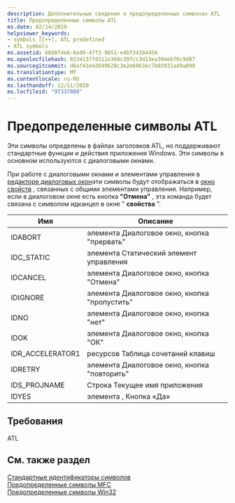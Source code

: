 ```yaml
---
description: Дополнительные сведения о предопределенных символах ATL
title: Предопределенные символы ATL
ms.date: 02/14/2019
helpviewer_keywords:
- symbols [C++], ATL predefined
- ATL symbols
ms.assetid: 60d8f4e6-6ed9-47f3-9051-e4bf34384456
ms.openlocfilehash: 0234137f8311e369c39fcc3d13ea394eb70c9d87
ms.sourcegitcommit: d6af41e42699628c3e2e6063ec7b03931a49a098
ms.translationtype: MT
ms.contentlocale: ru-RU
ms.lasthandoff: 12/11/2020
ms.locfileid: "97337808"
---
```

# <a name="atl-predefined-symbols"></a>Предопределенные символы ATL

Эти символы определены в файлах заголовков ATL, но поддерживают стандартные функции и действия приложения Windows. Эти символы в основном используются с диалоговыми окнами.

При работе с диалоговыми окнами и элементами управления в [редакторе диалоговых окон](dialog-editor.md)эти символы будут отображаться в [окно свойств](/visualstudio/ide/reference/properties-window) , связанных с общими элементами управления. Например, если в диалоговом окне есть кнопка **"Отмена"** , эта команда будет связана с символом идканцел в окне " **свойства** ".

|Имя|Описание|
|-|-|
|IDABORT|элемента Диалоговое окно, кнопка "прервать"|
|IDC_STATIC|элемента Статический элемент управления|
|IDCANCEL|элемента Диалоговое окно, кнопка "Отмена"|
|IDIGNORE|элемента Диалоговое окно, кнопка "пропустить"|
|IDNO|элемента Диалоговое окно, кнопка "нет"|
|IDOK|элемента Диалоговое окно, кнопка "ОК"|
|IDR_ACCELERATOR1|ресурсов Таблица сочетаний клавиш|
|IDRETRY|элемента Диалоговое окно, кнопка "повторить"|
|IDS_PROJNAME|Строка Текущее имя приложения|
|IDYES|элемента , Кнопка «Да»|

## <a name="requirements"></a>Требования

ATL

## <a name="see-also"></a>См. также раздел

[Стандартные идентификаторы символов](predefined-symbol-ids.md)<br/>
[Предопределенные символы MFC](mfc-predefined-symbols.md)<br/>
[Предопределенные символы Win32](win32-predefined-symbols.md)<br/>

